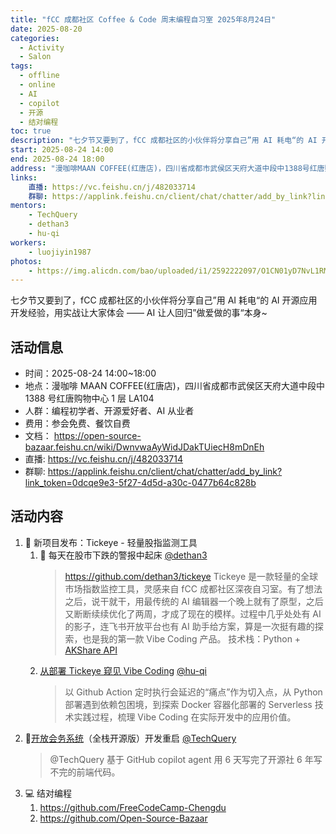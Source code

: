 ```yaml
---
title: "fCC 成都社区 Coffee & Code 周末编程自习室 2025年8月24日"
date: 2025-08-20
categories: 
  - Activity
  - Salon
tags: 
  - offline
  - online
  - AI
  - copilot
  - 开源
  - 结对编程
toc: true
description: "七夕节又要到了，fCC 成都社区的小伙伴将分享自己”用 AI 耗电“的 AI 开源应用开发经验，用实战让大家体会 —— AI 让人回归”做爱做的事“本身~"
start: 2025-08-24 14:00
end: 2025-08-24 18:00
address: "漫咖啡MAAN COFFEE(红唐店)，四川省成都市武侯区天府大道中段中1388号红唐购物中心1层LA104"
links:
    直播: https://vc.feishu.cn/j/482033714
    群聊: https://applink.feishu.cn/client/chat/chatter/add_by_link?link_token=0dcqe9e3-5f27-4d5d-a30c-0477b64c828b
mentors:
    - TechQuery
    - dethan3
    - hu-qi
workers:
    - luojiyin1987
photos:
    - https://img.alicdn.com/bao/uploaded/i1/2592222097/O1CN01yD7NvL1RMT4meiGQR_!!0-item_pic.jpg
---
```


七夕节又要到了，fCC 成都社区的小伙伴将分享自己”用 AI 耗电“的 AI 开源应用开发经验，用实战让大家体会 —— AI 让人回归”做爱做的事“本身~

## 活动信息

-   时间：2025-08-24 14:00~18:00
-   地点：漫咖啡 MAAN COFFEE(红唐店)，四川省成都市武侯区天府大道中段中 1388 号红唐购物中心 1 层 LA104
-   人群：编程初学者、开源爱好者、AI 从业者
-   费用：参会免费、餐饮自费
-   文档： https://open-source-bazaar.feishu.cn/wiki/DwnvwaAyWidJDakTUiecH8mDnEh
-   直播: https://vc.feishu.cn/j/482033714
-   群聊: https://applink.feishu.cn/client/chat/chatter/add_by_link?link_token=0dcqe9e3-5f27-4d5d-a30c-0477b64c828b

<!-- more -->

## 活动内容

1. 🦉 新项目发布：Tickeye - 轻量股指监测工具
    1. 🚨 每天在股市下跌的警报中起床 [@dethan3][1]
        > https://github.com/dethan3/tickeye
        > Tickeye 是一款轻量的全球市场指数监控工具，灵感来自 fCC 成都社区深夜自习室。有了想法之后，说干就干，用最传统的 AI 编辑器一个晚上就有了原型，之后又断断续续优化了两周，才成了现在的模样。过程中几乎处处有 AI 的影子，连飞书开放平台也有 AI 助手给方案，算是一次挺有趣的探索，也是我的第一款 Vibe Coding 产品。
        > 技术栈：Python + [AKShare API](https://akshare.akfamily.xyz/)
    2. [从部署 Tickeye 窥见 Vibe Coding][2] [@hu-qi][3]
        > 以 Github Action 定时执行会延迟的“痛点”作为切入点，从 Python 部署遇到依赖包困境，到探索 Docker 容器化部署的 Serverless 技术实践过程，梳理 Vibe Coding 在实际开发中的应用价值。
2. 🚀[开放会务系统][4]（全栈开源版）开发重启 [@TechQuery][5]
    > @TechQuery 基于 GitHub copilot agent 用 6 天写完了开源社 6 年写不完的前端代码。
3. 💻 结对编程
    1. https://github.com/FreeCodeCamp-Chengdu
    2. https://github.com/Open-Source-Bazaar

[1]: https://github.com/dethan3
[2]: https://vxkeohee2mi.feishu.cn/wiki/GiPdwzl9qii1uvkUaHHcmBOAnif
[3]: https://github.com/hu-qi
[4]: https://open-source-bazaar.feishu.cn/wiki/KWYyw9fiCiKrO1ksDR6cjum6npd
[5]: https://github.com/TechQuery
